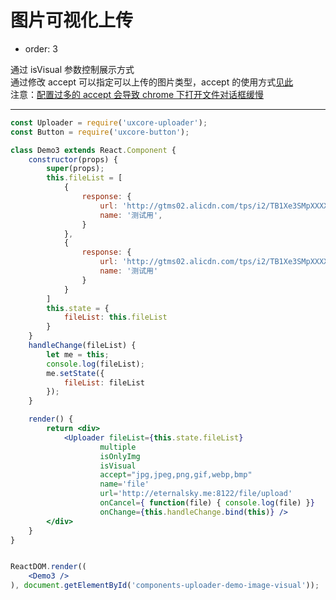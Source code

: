 #  图片可视化上传

- order: 3

通过 isVisual 参数控制展示方式  
通过修改 accept 可以指定可以上传的图片类型，accept 的使用方式[见此](https://github.com/uxcore/uploadcore/blob/master/README.md#options-配置)  
注意：[配置过多的 accept 会导致 chrome 下打开文件对话框缓慢](http://stackoverflow.com/questions/39187857/inputfile-accept-image-open-dialog-so-slow-with-chrome)

---

````jsx
const Uploader = require('uxcore-uploader');
const Button = require('uxcore-button');

class Demo3 extends React.Component {
    constructor(props) {
        super(props);
        this.fileList = [
            {
                response: {
                    url: 'http://gtms02.alicdn.com/tps/i2/TB1Xe3SMpXXXXX6XpXXTCU0QpXX-300-300.jpg', 
                    name: '测试用',
                }
            },
            {
                response: {
                    url: 'http://gtms02.alicdn.com/tps/i2/TB1Xe3SMpXXXXX6XpXXTCU0QpXX-300-300.jpg', 
                    name: '测试用'
                }
            }
        ]
        this.state = {
            fileList: this.fileList
        }
    }
    handleChange(fileList) {
        let me = this;
        console.log(fileList);
        me.setState({
            fileList: fileList
        });
    }

    render() {
        return <div>
            <Uploader fileList={this.state.fileList} 
                    multiple
                    isOnlyImg
                    isVisual
                    accept="jpg,jpeg,png,gif,webp,bmp" 
                    name='file' 
                    url='http://eternalsky.me:8122/file/upload'
                    onCancel={ function(file) { console.log(file) }} 
                    onChange={this.handleChange.bind(this)} />
        </div>
    }
}


ReactDOM.render((
    <Demo3 />
), document.getElementById('components-uploader-demo-image-visual'));
````
